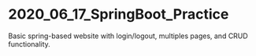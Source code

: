 # 2020_06_17_SpringBoot_Practice
Basic spring-based website with login/logout, multiples pages, and CRUD functionality.
